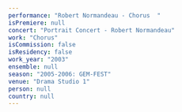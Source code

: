 ```yaml
---
performance: "Robert Normandeau - Chorus  "
isPremiere: null
concert: "Portrait Concert - Robert Normandeau"
work: "Chorus"
isCommission: false
isResidency: false
work_year: "2003"
ensemble: null
season: "2005-2006: GEM-FEST"
venue: "Drama Studio 1"
person: null
country: null
---
```


